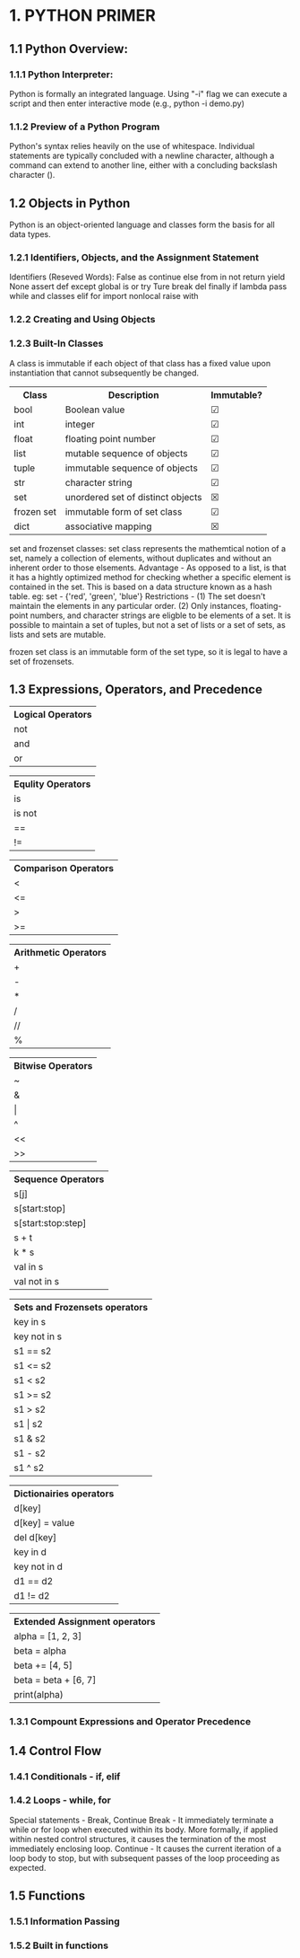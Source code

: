 # 1. PYTHON PRIMER


## 1.1 Python Overview:
### 1.1.1 Python Interpreter:
Python is formally an integrated language.
Using "-i" flag we can execute a script and then enter interactive mode (e.g., python -i demo.py)

### 1.1.2 Preview of a Python Program
Python's syntax relies heavily on the use of whitespace.
Individual statements are typically concluded with a newline character, although a command can extend to another line, either with a concluding backslash character (\).

## 1.2 Objects in Python
Python is an object-oriented language and classes form the basis for all data types.

### 1.2.1 Identifiers, Objects, and the Assignment Statement
Identifiers (Reseved Words):
False       as      continue     else    from    in       not     return  yield
None        assert  def          except  global  is       or      try
Ture        break   del          finally if      lambda   pass    while
and         classes elif         for     import  nonlocal raise   with

### 1.2.2 Creating and Using Objects

### 1.2.3 Built-In Classes
A class is immutable if each object of that class has a fixed value upon instantiation that cannot subsequently be changed.

<table>
  <tr>
    <th>Class</th>
    <th>Description</th>
    <th>Immutable?</th>
  </tr>

  <tr>
    <td>bool</td>
    <td>Boolean value</td>
    <td>&#x2611;</td>
  </tr>

  <tr>
    <td>int</td>
    <td>integer</td>
    <td>&#9745;</td>
  </tr>

  <tr>
    <td>float</td>
    <td>floating point number</td>
    <td>&#9745;</td>
  </tr>

  <tr>
    <td>list</td>
    <td>mutable sequence of objects</td>
    <td>&#9745;</td>
  </tr>

  <tr>
    <td>tuple</td>
    <td>immutable sequence of objects</td>
    <td>&#9745;</td>
  </tr>

  <tr>
    <td>str</td>
    <td>character string</td>
    <td>&#9745;</td>
  </tr>

  <tr>
    <td>set</td>
    <td>unordered set of distinct objects</td>
    <td>&#x2612;</td>
  </tr>

  <tr>
    <td>frozen set</td>
    <td>immutable form of set class</td>
    <td>&#9745;</td>
  </tr>

  <tr>
    <td>dict</td>
    <td>associative mapping</td>
    <td>&#9746;</td>
  </tr>
</table>

set and frozenset classes:
set class represents the mathemtical notion of a set, namely a collection of elements, without duplicates and without an inherent order to those elsements.
Advantage - As opposed to a list, is that it has a hightly optimized method for checking whether a specific element is contained in the set. This is based on a data structure known as a hash table.
eg: set - {'red', 'green', 'blue'}
Restrictions -
(1) The set doesn't maintain the elements in any particular order.
(2) Only instances, floating-point numbers, and character strings are eligble to be elements of a set.
It is possible to maintain a set of tuples, but not a set of lists or a set of sets, as lists and sets are mutable.

frozen set class is an immutable form of the set type, so it is legal to have a set of frozensets.


## 1.3 Expressions, Operators, and Precedence

<table>
  <tr>
    <tr><th>Logical Operators</th></tr>
    <tr><td>not</td></tr>
    <tr><td>and</td></tr>
    <tr><td>or</td></tr>
  </tr>
</table>

<table>
  <tr>
    <tr><th>Equlity Operators</th></tr>
    <tr><td>is</td></tr>
    <tr><td>is not</td></tr>
    <tr><td>==</td></tr>
    <tr><td>!=</td></tr>
  </tr>
</table>

<table>
  <tr>
    <tr><th>Comparison Operators</th></tr>
    <tr><td><</td></tr>
    <tr><td><=</td></tr>
    <tr><td>></td></tr>
    <tr><td>>=</td></tr>
  </tr>
</table>

<table>
  <tr>
    <tr><th>Arithmetic Operators</th></tr>
    <tr><td>+</td></tr>
    <tr><td>-</td></tr>
    <tr><td>*</td></tr>
    <tr><td>/</td></tr>
    <tr><td>//</td></tr>
    <tr><td>%</td></tr>
  </tr>
</table>

<table>
  <tr>
    <tr><th>Bitwise Operators</th></tr>
    <tr><td>~</td></tr>
    <tr><td>&</td></tr>
    <tr><td>|</td></tr>
    <tr><td>^</td></tr>
    <tr><td><<</td></tr>
    <tr><td>>></td></tr>
  </tr>
</table>

<table>
  <tr>
    <tr><th>Sequence Operators</th></tr>
    <tr><td>s[j]</td></tr>
    <tr><td>s[start:stop]</td></tr>
    <tr><td>s[start:stop:step]</td></tr>
    <tr><td>s + t</td></tr>
    <tr><td>k * s</td></tr>
    <tr><td>val in s</td></tr>
    <tr><td>val not in s</td></tr>
  </tr>
</table>

<table>
  <tr>
    <tr><th>Sets and Frozensets operators</th></tr>
    <tr><td>key in s</td></tr>
    <tr><td>key not in s</td></tr>
    <tr><td>s1 == s2</td></tr>
    <tr><td>s1 <= s2</td></tr>
    <tr><td>s1 < s2</td></tr>
    <tr><td>s1 >= s2</td></tr>
    <tr><td>s1 > s2</td></tr>
    <tr><td>s1 | s2</td></tr>
    <tr><td>s1 & s2</td></tr>
    <tr><td>s1 - s2</td></tr>
    <tr><td>s1 ^ s2</td></tr>
  </tr>
</table>

<table>
  <tr>
    <tr><th>Dictionairies operators</th></tr>
    <tr><td>d[key]</td></tr>
    <tr><td>d[key] = value</td></tr>
    <tr><td>del d[key]</td></tr>
    <tr><td>key in d</td></tr>
    <tr><td>key not in d</td></tr>
    <tr><td>d1 == d2</td></tr>
    <tr><td>d1 != d2</td></tr>
  </tr>
</table>

<table>
  <tr>
    <tr><th>Extended Assignment operators</th></tr>
    <tr><td>alpha = [1, 2, 3]</td></tr>
    <tr><td>beta = alpha</td></tr>
    <tr><td>beta += [4, 5]</td></tr>
    <tr><td>beta = beta + [6, 7]</td></tr>
    <tr><td>print(alpha)</td></tr>
  </tr>
</table>


### 1.3.1 Compount Expressions and Operator Precedence

## 1.4 Control Flow
### 1.4.1 Conditionals - if, elif
### 1.4.2 Loops - while, for
Special statements - Break, Continue
Break - It immediately terminate a while or for loop when executed within its body. More formally, if applied within nested control structures, it causes the termination of the most immediately enclosing loop.
Continue - It causes the current iteration of a loop body to stop, but with subsequent passes of the loop proceeding as expected.

## 1.5 Functions
### 1.5.1 Information Passing
### 1.5.2 Built in functions

